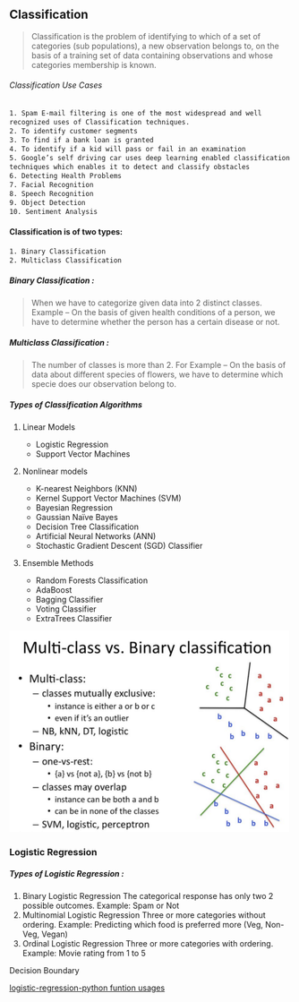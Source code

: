 ## Classification

> Classification is the problem of identifying to which of a set of categories (sub populations), a new observation belongs to, on the basis of a training set of data containing observations and whose categories membership is known.

###### Classification Use Cases

    1. Spam E-mail filtering is one of the most widespread and well recognized uses of Classification techniques.
    2. To identify customer segments
    3. To find if a bank loan is granted
    4. To identify if a kid will pass or fail in an examination
    5. Google’s self driving car uses deep learning enabled classification techniques which enables it to detect and classify obstacles
    6. Detecting Health Problems
    7. Facial Recognition
    8. Speech Recognition
    9. Object Detection
    10. Sentiment Analysis

#### Classification is of two types:

    1. Binary Classification
    2. Multiclass Classification

##### Binary Classification :

> When we have to categorize given data into 2 distinct classes. Example – On the basis of given health conditions of a person, we have to determine whether the person has a certain disease or not.

##### Multiclass Classification :

> The number of classes is more than 2. For Example – On the basis of data about different species of flowers, we have to determine which specie does our observation belong to.

##### Types of Classification Algorithms

1. Linear Models

   - Logistic Regression
   - Support Vector Machines

2. Nonlinear models

   - K-nearest Neighbors (KNN)
   - Kernel Support Vector Machines (SVM)
   - Bayesian Regression
   - Gaussian Naïve Bayes
   - Decision Tree Classification
   - Artificial Neural Networks (ANN)
   - Stochastic Gradient Descent (SGD) Classifier

3. Ensemble Methods

   - Random Forests Classification
   - AdaBoost
   - Bagging Classifier
   - Voting Classifier
   - ExtraTrees Classifier

![Classifications](Resources/image/classification.png)

### Logistic Regression

##### Types of Logistic Regression :

   1. Binary Logistic Regression
      The categorical response has only two 2 possible outcomes. Example: Spam or Not
   2. Multinomial Logistic Regression
      Three or more categories without ordering. Example: Predicting which food is preferred more (Veg, Non-Veg, Vegan)
   3. Ordinal Logistic Regression
      Three or more categories with ordering. Example: Movie rating from 1 to 5



Decision Boundary


[logistic-regression-python funtion usages](https://realpython.com/logistic-regression-python/)

